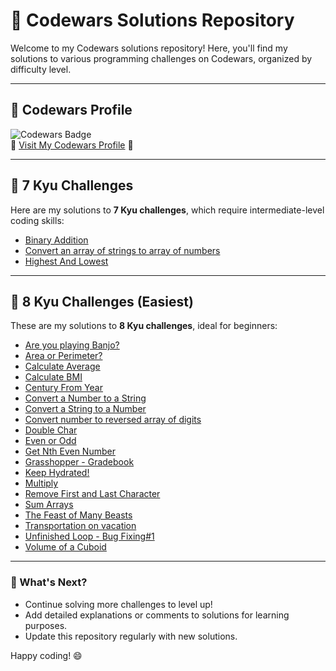 # 🌟 Codewars Solutions Repository

Welcome to my Codewars solutions repository! Here, you'll find my solutions to various programming challenges on Codewars, organized by difficulty level.  

---

## 📜 Codewars Profile

![Codewars Badge](https://www.codewars.com/users/wlzzz/badges/large)  
🌟 [Visit My Codewars Profile](https://www.codewars.com/users/wlzzz) 🌟

---

## 🧠 7 Kyu Challenges

Here are my solutions to **7 Kyu challenges**, which require intermediate-level coding skills:

- [Binary Addition](7kyu/Binary%20Addition.py)  
- [Convert an array of strings to array of numbers](7kyu/Convert%20an%20array%20of%20strings%20to%20array%20of%20numbers.py)  
- [Highest And Lowest](7kyu/Highest%20And%20Lowest.py)  

---

## 🐣 8 Kyu Challenges (Easiest)

These are my solutions to **8 Kyu challenges**, ideal for beginners:

- [Are you playing Banjo?](8kyu%20(easiest)/Are%20you%20playing%20Banjo.py)  
- [Area or Perimeter?](8kyu%20(easiest)/Area%20or%20Perimeter.py)  
- [Calculate Average](8kyu%20(easiest)/Calculate%20Average.py)  
- [Calculate BMI](8kyu%20(easiest)/Calculate%20BMI.py)  
- [Century From Year](8kyu%20(easiest)/Century%20From%20Year.py)  
- [Convert a Number to a String](8kyu%20(easiest)/Convert%20a%20Number%20to%20a%20String.py)  
- [Convert a String to a Number](8kyu%20(easiest)/Convert%20a%20String%20to%20a%20Number.py)  
- [Convert number to reversed array of digits](8kyu%20(easiest)/Convert%20number%20to%20reversed%20array%20of%20digits.py)  
- [Double Char](8kyu%20(easiest)/Double%20Char.py)  
- [Even or Odd](8kyu%20(easiest)/Even%20or%20Odd.py)  
- [Get Nth Even Number](8kyu%20(easiest)/Get%20Nth%20Even%20Number.py)  
- [Grasshopper - Gradebook](8kyu%20(easiest)/Grasshopper%20-%20Gradebook.py)  
- [Keep Hydrated!](8kyu%20(easiest)/Keep%20Hydrated!.py)  
- [Multiply](8kyu%20(easiest)/Multiply.py)  
- [Remove First and Last Character](8kyu%20(easiest)/Remove%20First%20and%20Last%20Character.py)  
- [Sum Arrays](8kyu%20(easiest)/Sum%20Arrays.py)  
- [The Feast of Many Beasts](8kyu%20(easiest)/The%20Feast%20of%20Many%20Beasts.py)  
- [Transportation on vacation](8kyu%20(easiest)/Transportation%20on%20vacation.py)  
- [Unfinished Loop - Bug Fixing#1](8kyu%20(easiest)/Unfinished%20Loop%20-%20Bug%20Fixing#1.py)  
- [Volume of a Cuboid](8kyu%20(easiest)/Volume%20of%20a%20Cuboid.py)  

---

### 🚀 What's Next?

- Continue solving more challenges to level up!  
- Add detailed explanations or comments to solutions for learning purposes.  
- Update this repository regularly with new solutions.

Happy coding! 😄
